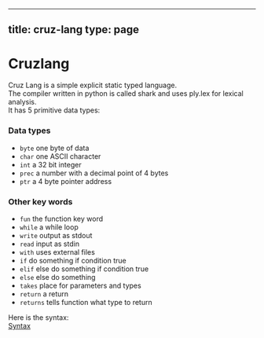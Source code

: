 
---
title: cruz-lang
type: page
---
# Cruzlang

Cruz Lang is a simple explicit static typed language. <br>
The compiler written in python is called shark and uses ply.lex for lexical analysis. <br>
It has 5 primitive data types:

### Data types
- `byte` one byte of data
- `char` one ASCII character
- `int` a 32 bit integer
- `prec` a number with a decimal point of 4 bytes
- `ptr` a 4 byte pointer address

### Other key words
- `fun` the function key word
- `while` a while loop
- `write` output as stdout
- `read` input as stdin
- `with` uses external files
- `if` do something if condition true
- `elif` else do something if condition true
- `else` else do something
- `takes` place for parameters and types
- `return` a return
- `returns` tells function what type to return

Here is the syntax:<br>
[Syntax](https://github.com/JakeRoggenbuck/cruz-lang/blob/master/cruz_syntax.txt)
